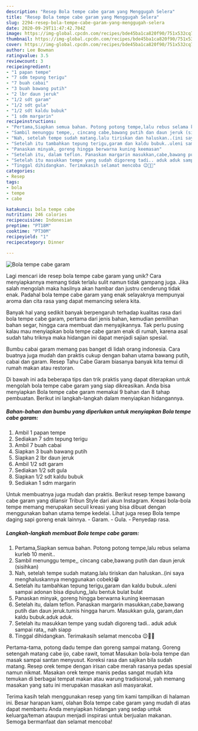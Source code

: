 ```yaml
---
description: "Resep Bola tempe cabe garam yang Menggugah Selera"
title: "Resep Bola tempe cabe garam yang Menggugah Selera"
slug: 2294-resep-bola-tempe-cabe-garam-yang-menggugah-selera
date: 2020-09-29T11:47:42.704Z
image: https://img-global.cpcdn.com/recipes/bde45ba1ca820f90/751x532cq70/bola-tempe-cabe-garam-foto-resep-utama.jpg
thumbnail: https://img-global.cpcdn.com/recipes/bde45ba1ca820f90/751x532cq70/bola-tempe-cabe-garam-foto-resep-utama.jpg
cover: https://img-global.cpcdn.com/recipes/bde45ba1ca820f90/751x532cq70/bola-tempe-cabe-garam-foto-resep-utama.jpg
author: Lee Bowman
ratingvalue: 3.5
reviewcount: 3
recipeingredient:
- "1 papan tempe"
- "7 sdm tepung terigu"
- "7 buah cabai"
- "3 buah bawang putih"
- "2 lbr daun jeruk"
- "1/2 sdt garam"
- "1/2 sdt gula"
- "1/2 sdt kaldu bubuk"
- "1 sdm margarin"
recipeinstructions:
- "Pertama,Siapkan semua bahan. Potong potong tempe,lalu rebus selama kurleb 10 menit.."
- "Sambil menunggu tempe,, cincang cabe,bawang putih dan daun jeruk (sisihkan)"
- "Nah, setelah tempe sudah matang.lalu tiriskan dan haluskan..(ini saya menghaluskannya menggunakan cobek)😁"
- "Setelah itu tambahkan tepung terigu,garam dan kaldu bubuk..uleni sampai adonan bisa dipulung,,lalu bentuk bulat bulat"
- "Panaskan minyak, goreng hingga berwarna kuning keemasan"
- "Setelah itu, dalam teflon. Panaskan margarin masukkan,cabe,bawang putih dan daun jeruk.tumis hingga harum. Masukkan gula, garam,dan kaldu bubuk.aduk aduk."
- "Setelah itu masukkan tempe yang sudah digoreng tadi.. aduk aduk sampai rata,, nah siapp"
- "Tinggal dihidangkan. Terimakasih selamat mencoba 😉👍🏻"
categories:
- Resep
tags:
- bola
- tempe
- cabe

katakunci: bola tempe cabe 
nutrition: 246 calories
recipecuisine: Indonesian
preptime: "PT18M"
cooktime: "PT30M"
recipeyield: "1"
recipecategory: Dinner

---
```



![Bola tempe cabe garam](https://img-global.cpcdn.com/recipes/bde45ba1ca820f90/751x532cq70/bola-tempe-cabe-garam-foto-resep-utama.jpg)

Lagi mencari ide resep bola tempe cabe garam yang unik? Cara menyiapkannya memang tidak terlalu sulit namun tidak gampang juga. Jika salah mengolah maka hasilnya akan hambar dan justru cenderung tidak enak. Padahal bola tempe cabe garam yang enak selayaknya mempunyai aroma dan cita rasa yang dapat memancing selera kita.

Banyak hal yang sedikit banyak berpengaruh terhadap kualitas rasa dari bola tempe cabe garam, pertama dari jenis bahan, kemudian pemilihan bahan segar, hingga cara membuat dan menyajikannya. Tak perlu pusing kalau mau menyiapkan bola tempe cabe garam enak di rumah, karena asal sudah tahu triknya maka hidangan ini dapat menjadi sajian spesial.

Bumbu cabai garam memang pas banget di lidah orang indonesia. Cara buatnya juga mudah dan praktis cukup dengan bahan utama bawang putih, cabai dan garam. Resep Tahu Cabe Garam biasanya banyak kita temui di rumah makan atau restoran.


Di bawah ini ada beberapa tips dan trik praktis yang dapat diterapkan untuk mengolah bola tempe cabe garam yang siap dikreasikan. Anda bisa menyiapkan Bola tempe cabe garam memakai 9 bahan dan 8 tahap pembuatan. Berikut ini langkah-langkah dalam menyiapkan hidangannya.

<!--inarticleads1-->

##### Bahan-bahan dan bumbu yang diperlukan untuk menyiapkan Bola tempe cabe garam:

1. Ambil 1 papan tempe
1. Sediakan 7 sdm tepung terigu
1. Ambil 7 buah cabai
1. Siapkan 3 buah bawang putih
1. Siapkan 2 lbr daun jeruk
1. Ambil 1/2 sdt garam
1. Sediakan 1/2 sdt gula
1. Siapkan 1/2 sdt kaldu bubuk
1. Sediakan 1 sdm margarin


Untuk membuatnya juga mudah dan praktis. Berikut resep tempe bawang cabe garam yang dilansir Tribun Style dari akun Instagram. Kreasi bola-bola tempe memang merupakan secuil kreasi yang bisa dibuat dengan menggunakan bahan utama tempe kedelai. Lihat juga resep Bola tempe daging sapi goreng enak lainnya. - Garam. - Gula. - Penyedap rasa. 

<!--inarticleads2-->

##### Langkah-langkah membuat Bola tempe cabe garam:

1. Pertama,Siapkan semua bahan. Potong potong tempe,lalu rebus selama kurleb 10 menit..
1. Sambil menunggu tempe,, cincang cabe,bawang putih dan daun jeruk (sisihkan)
1. Nah, setelah tempe sudah matang.lalu tiriskan dan haluskan..(ini saya menghaluskannya menggunakan cobek)😁
1. Setelah itu tambahkan tepung terigu,garam dan kaldu bubuk..uleni sampai adonan bisa dipulung,,lalu bentuk bulat bulat
1. Panaskan minyak, goreng hingga berwarna kuning keemasan
1. Setelah itu, dalam teflon. Panaskan margarin masukkan,cabe,bawang putih dan daun jeruk.tumis hingga harum. Masukkan gula, garam,dan kaldu bubuk.aduk aduk.
1. Setelah itu masukkan tempe yang sudah digoreng tadi.. aduk aduk sampai rata,, nah siapp
1. Tinggal dihidangkan. Terimakasih selamat mencoba 😉👍🏻


Pertama-tama, potong dadu tempe dan goreng sampai matang. Goreng setengah matang cabe ijo, cabe rawit, tomat Masukan bola-bola tempe dan masak sampai santan menyusut. Koreksi rasa dan sajikan bila sudah matang. Resep orek tempe dengan irisan cabe merah rasanya pedas spesial namun nikmat. Masakan orek tempe manis pedas sangat mudah kita temukan di berbagai tempat makan atau warung tradisional, yah memang masakan yang satu ini merupakan masakan asli masyarakat. 

Terima kasih telah menggunakan resep yang tim kami tampilkan di halaman ini. Besar harapan kami, olahan Bola tempe cabe garam yang mudah di atas dapat membantu Anda menyiapkan hidangan yang sedap untuk keluarga/teman ataupun menjadi inspirasi untuk berjualan makanan. Semoga bermanfaat dan selamat mencoba!
